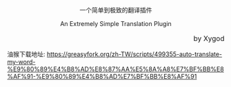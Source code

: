 <p align="center">
一个简单到极致的翻译插件
</p>

<p align="center">
An Extremely Simple Translation Plugin
</p>

<p align="right" style="font-size:16px">by Xygod</p>

<span>油猴下载地址:</span>
<a style="color:black;font-size:12px" href="https://greasyfork.org/zh-TW/scripts/499355-auto-translate-my-word-%E9%80%89%E4%B8%AD%E8%87%AA%E5%8A%A8%E7%BF%BB%E8%AF%91-%E9%80%89%E4%B8%AD%E7%BF%BB%E8%AF%91
">https://greasyfork.org/zh-TW/scripts/499355-auto-translate-my-word-%E9%80%89%E4%B8%AD%E8%87%AA%E5%8A%A8%E7%BF%BB%E8%AF%91-%E9%80%89%E4%B8%AD%E7%BF%BB%E8%AF%91</a>